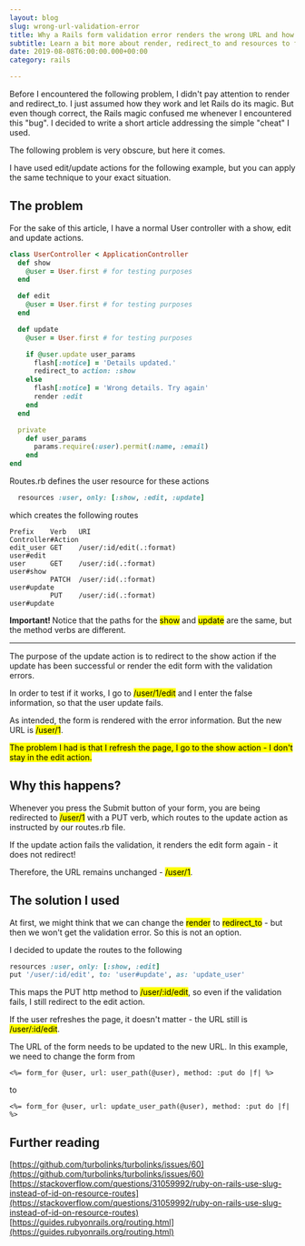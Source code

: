 ```yaml
---
layout: blog
slug: wrong-url-validation-error
title: Why a Rails form validation error renders the wrong URL and how to fix it
subtitle: Learn a bit more about render, redirect_to and resources to find out why the form validation error renders the wrong URL
date: 2019-08-08T6:00:00.000+00:00
category: rails

---
```


Before I encountered the following problem, I didn't pay attention to render and redirect_to. I just assumed how they work and let Rails do its magic. But even though correct, the Rails magic confused me whenever I encountered this "bug". I decided to write a short article addressing the simple "cheat" I used. 

The following problem is very obscure, but here it comes.

I have used edit/update actions for the following example, but you can apply the same technique to your exact situation.

## The problem

For the sake of this article, I have a normal User controller with a show, edit and update actions.

```rb
class UserController < ApplicationController
  def show
    @user = User.first # for testing purposes
  end

  def edit
    @user = User.first # for testing purposes
  end

  def update
    @user = User.first # for testing purposes

    if @user.update user_params
      flash[:notice] = 'Details updated.'
      redirect_to action: :show
    else
      flash[:notice] = 'Wrong details. Try again'
      render :edit
    end
  end

  private
    def user_params
      params.require(:user).permit(:name, :email)
    end
end
```

Routes.rb defines the user resource for these actions

```rb
  resources :user, only: [:show, :edit, :update]
```

which creates the following routes

```console
Prefix    Verb   URI                                                                                      Controller#Action
edit_user GET    /user/:id/edit(.:format)                                                                 user#edit
user      GET    /user/:id(.:format)                                                                      user#show
          PATCH  /user/:id(.:format)                                                                      user#update
          PUT    /user/:id(.:format)                                                                      user#update
```

<b>Important! </b>Notice that the paths for the <mark>show</mark> and <mark>update</mark> are the same, but the method verbs are different.

<hr>

The purpose of the update action is to redirect to the show action if the update has been successful or render the edit form with the validation errors. 

In order to test if it works, I go to <mark>/user/1/edit</mark> and I enter the false information, so that the user update fails.

As intended, the form is rendered with the error information. But the new URL is <mark>/user/1</mark>.

<mark>The problem I had is that I refresh the page, I go to the show action - I don't stay in the edit action.</mark>

## Why this happens?

Whenever you press the Submit button of your form, you are being redirected to <mark>/user/1</mark> with a PUT verb, which routes to the update action as instructed by our routes.rb file.

If the update action fails the validation, it renders the edit form again - it does not redirect!

Therefore, the URL remains unchanged - <mark>/user/1</mark>.

## The solution I used

At first, we might think that we can change the <mark>render</mark> to <mark>redirect_to</mark> - but then we won't get the validation error. So this is not an option.

I decided to update the routes to the following

```rb
resources :user, only: [:show, :edit]
put '/user/:id/edit', to: 'user#update', as: 'update_user'
```

This maps the PUT http method to <mark>/user/:id/edit</mark>, so even if the validation fails, I still redirect to the edit action.

If the user refreshes the page, it doesn't matter - the URL still is <mark>/user/:id/edit</mark>.

The URL of the form needs to be updated to the new URL. In this example, we need to change the form from

```erb
<%= form_for @user, url: user_path(@user), method: :put do |f| %>
```

to

```erb
<%= form_for @user, url: update_user_path(@user), method: :put do |f| %>
```

## Further reading

[https://github.com/turbolinks/turbolinks/issues/60](https://github.com/turbolinks/turbolinks/issues/60)
[https://stackoverflow.com/questions/31059992/ruby-on-rails-use-slug-instead-of-id-on-resource-routes](https://stackoverflow.com/questions/31059992/ruby-on-rails-use-slug-instead-of-id-on-resource-routes)
[https://guides.rubyonrails.org/routing.html](https://guides.rubyonrails.org/routing.html)
